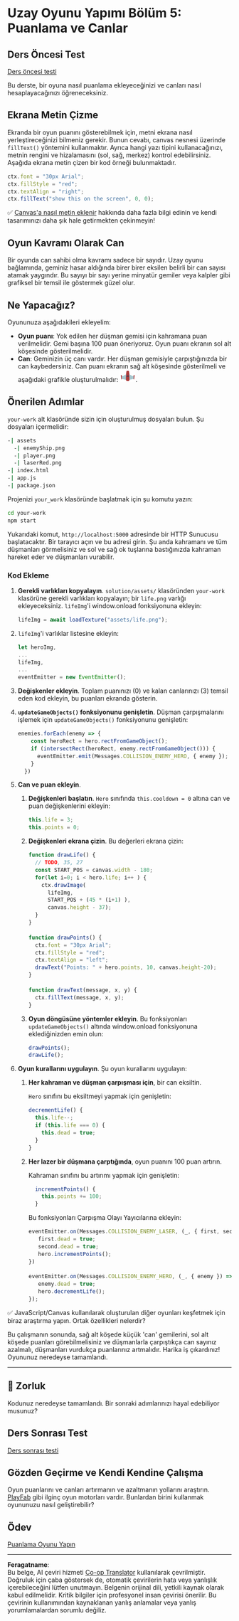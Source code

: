 <!--
CO_OP_TRANSLATOR_METADATA:
{
  "original_hash": "adda95e02afa3fbee67b6e385b1109e1",
  "translation_date": "2025-08-29T00:24:17+00:00",
  "source_file": "6-space-game/5-keeping-score/README.md",
  "language_code": "tr"
}
-->
# Uzay Oyunu Yapımı Bölüm 5: Puanlama ve Canlar

## Ders Öncesi Test

[Ders öncesi testi](https://ff-quizzes.netlify.app/web/quiz/37)

Bu derste, bir oyuna nasıl puanlama ekleyeceğinizi ve canları nasıl hesaplayacağınızı öğreneceksiniz.

## Ekrana Metin Çizme

Ekranda bir oyun puanını gösterebilmek için, metni ekrana nasıl yerleştireceğinizi bilmeniz gerekir. Bunun cevabı, canvas nesnesi üzerinde `fillText()` yöntemini kullanmaktır. Ayrıca hangi yazı tipini kullanacağınızı, metnin rengini ve hizalamasını (sol, sağ, merkez) kontrol edebilirsiniz. Aşağıda ekrana metin çizen bir kod örneği bulunmaktadır.

```javascript
ctx.font = "30px Arial";
ctx.fillStyle = "red";
ctx.textAlign = "right";
ctx.fillText("show this on the screen", 0, 0);
```

✅ [Canvas'a nasıl metin eklenir](https://developer.mozilla.org/docs/Web/API/Canvas_API/Tutorial/Drawing_text) hakkında daha fazla bilgi edinin ve kendi tasarımınızı daha şık hale getirmekten çekinmeyin!

## Oyun Kavramı Olarak Can

Bir oyunda can sahibi olma kavramı sadece bir sayıdır. Uzay oyunu bağlamında, geminiz hasar aldığında birer birer eksilen belirli bir can sayısı atamak yaygındır. Bu sayıyı bir sayı yerine minyatür gemiler veya kalpler gibi grafiksel bir temsil ile göstermek güzel olur.

## Ne Yapacağız?

Oyununuza aşağıdakileri ekleyelim:

- **Oyun puanı**: Yok edilen her düşman gemisi için kahramana puan verilmelidir. Gemi başına 100 puan öneriyoruz. Oyun puanı ekranın sol alt köşesinde gösterilmelidir.
- **Can**: Geminizin üç canı vardır. Her düşman gemisiyle çarpıştığınızda bir can kaybedersiniz. Can puanı ekranın sağ alt köşesinde gösterilmeli ve aşağıdaki grafikle oluşturulmalıdır: ![can görseli](../../../../translated_images/life.6fb9f50d53ee0413cd91aa411f7c296e10a1a6de5c4a4197c718b49bf7d63ebf.tr.png).

## Önerilen Adımlar

`your-work` alt klasöründe sizin için oluşturulmuş dosyaları bulun. Şu dosyaları içermelidir:

```bash
-| assets
  -| enemyShip.png
  -| player.png
  -| laserRed.png
-| index.html
-| app.js
-| package.json
```

Projenizi `your_work` klasöründe başlatmak için şu komutu yazın:

```bash
cd your-work
npm start
```

Yukarıdaki komut, `http://localhost:5000` adresinde bir HTTP Sunucusu başlatacaktır. Bir tarayıcı açın ve bu adresi girin. Şu anda kahramanı ve tüm düşmanları görmelisiniz ve sol ve sağ ok tuşlarına bastığınızda kahraman hareket eder ve düşmanları vurabilir.

### Kod Ekleme

1. **Gerekli varlıkları kopyalayın**. `solution/assets/` klasöründen `your-work` klasörüne gerekli varlıkları kopyalayın; bir `life.png` varlığı ekleyeceksiniz. `lifeImg`'i window.onload fonksiyonuna ekleyin:

    ```javascript
    lifeImg = await loadTexture("assets/life.png");
    ```

1. `lifeImg`'i varlıklar listesine ekleyin:

    ```javascript
    let heroImg,
    ...
    lifeImg,
    ...
    eventEmitter = new EventEmitter();
    ```
  
2. **Değişkenler ekleyin**. Toplam puanınızı (0) ve kalan canlarınızı (3) temsil eden kod ekleyin, bu puanları ekranda gösterin.

3. **`updateGameObjects()` fonksiyonunu genişletin**. Düşman çarpışmalarını işlemek için `updateGameObjects()` fonksiyonunu genişletin:

    ```javascript
    enemies.forEach(enemy => {
        const heroRect = hero.rectFromGameObject();
        if (intersectRect(heroRect, enemy.rectFromGameObject())) {
          eventEmitter.emit(Messages.COLLISION_ENEMY_HERO, { enemy });
        }
      })
    ```

4. **Can ve puan ekleyin**. 
   1. **Değişkenleri başlatın**. `Hero` sınıfında `this.cooldown = 0` altına can ve puan değişkenlerini ekleyin:

        ```javascript
        this.life = 3;
        this.points = 0;
        ```

   1. **Değişkenleri ekrana çizin**. Bu değerleri ekrana çizin:

        ```javascript
        function drawLife() {
          // TODO, 35, 27
          const START_POS = canvas.width - 180;
          for(let i=0; i < hero.life; i++ ) {
            ctx.drawImage(
              lifeImg, 
              START_POS + (45 * (i+1) ), 
              canvas.height - 37);
          }
        }
        
        function drawPoints() {
          ctx.font = "30px Arial";
          ctx.fillStyle = "red";
          ctx.textAlign = "left";
          drawText("Points: " + hero.points, 10, canvas.height-20);
        }
        
        function drawText(message, x, y) {
          ctx.fillText(message, x, y);
        }

        ```

   1. **Oyun döngüsüne yöntemler ekleyin**. Bu fonksiyonları `updateGameObjects()` altında window.onload fonksiyonuna eklediğinizden emin olun:

        ```javascript
        drawPoints();
        drawLife();
        ```

1. **Oyun kurallarını uygulayın**. Şu oyun kurallarını uygulayın:

   1. **Her kahraman ve düşman çarpışması için**, bir can eksiltin.
   
      `Hero` sınıfını bu eksiltmeyi yapmak için genişletin:

        ```javascript
        decrementLife() {
          this.life--;
          if (this.life === 0) {
            this.dead = true;
          }
        }
        ```

   2. **Her lazer bir düşmana çarptığında**, oyun puanını 100 puan artırın.

      Kahraman sınıfını bu artırımı yapmak için genişletin:
    
        ```javascript
          incrementPoints() {
            this.points += 100;
          }
        ```

        Bu fonksiyonları Çarpışma Olayı Yayıcılarına ekleyin:

        ```javascript
        eventEmitter.on(Messages.COLLISION_ENEMY_LASER, (_, { first, second }) => {
           first.dead = true;
           second.dead = true;
           hero.incrementPoints();
        })

        eventEmitter.on(Messages.COLLISION_ENEMY_HERO, (_, { enemy }) => {
           enemy.dead = true;
           hero.decrementLife();
        });
        ```

✅ JavaScript/Canvas kullanılarak oluşturulan diğer oyunları keşfetmek için biraz araştırma yapın. Ortak özellikleri nelerdir?

Bu çalışmanın sonunda, sağ alt köşede küçük 'can' gemilerini, sol alt köşede puanları görebilmelisiniz ve düşmanlarla çarpıştıkça can sayınız azalmalı, düşmanları vurdukça puanlarınız artmalıdır. Harika iş çıkardınız! Oyununuz neredeyse tamamlandı.

---

## 🚀 Zorluk

Kodunuz neredeyse tamamlandı. Bir sonraki adımlarınızı hayal edebiliyor musunuz?

## Ders Sonrası Test

[Ders sonrası testi](https://ff-quizzes.netlify.app/web/quiz/38)

## Gözden Geçirme ve Kendi Kendine Çalışma

Oyun puanlarını ve canları artırmanın ve azaltmanın yollarını araştırın. [PlayFab](https://playfab.com) gibi ilginç oyun motorları vardır. Bunlardan birini kullanmak oyununuzu nasıl geliştirebilir?

## Ödev

[Puanlama Oyunu Yapın](assignment.md)

---

**Feragatname**:  
Bu belge, AI çeviri hizmeti [Co-op Translator](https://github.com/Azure/co-op-translator) kullanılarak çevrilmiştir. Doğruluk için çaba göstersek de, otomatik çevirilerin hata veya yanlışlık içerebileceğini lütfen unutmayın. Belgenin orijinal dili, yetkili kaynak olarak kabul edilmelidir. Kritik bilgiler için profesyonel insan çevirisi önerilir. Bu çevirinin kullanımından kaynaklanan yanlış anlamalar veya yanlış yorumlamalardan sorumlu değiliz.